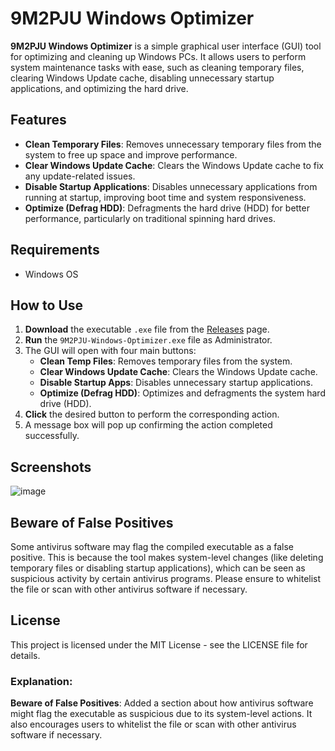 # 9M2PJU Windows Optimizer

**9M2PJU Windows Optimizer** is a simple graphical user interface (GUI) tool for optimizing and cleaning up Windows PCs. It allows users to perform system maintenance tasks with ease, such as cleaning temporary files, clearing Windows Update cache, disabling unnecessary startup applications, and optimizing the hard drive.

## Features

- **Clean Temporary Files**: Removes unnecessary temporary files from the system to free up space and improve performance.
- **Clear Windows Update Cache**: Clears the Windows Update cache to fix any update-related issues.
- **Disable Startup Applications**: Disables unnecessary applications from running at startup, improving boot time and system responsiveness.
- **Optimize (Defrag HDD)**: Defragments the hard drive (HDD) for better performance, particularly on traditional spinning hard drives.

## Requirements

- Windows OS

## How to Use

1. **Download** the executable `.exe` file from the [Releases](https://github.com/9M2PJU/9M2PJU-Windows-Optimizer/releases) page.
2. **Run** the `9M2PJU-Windows-Optimizer.exe` file as Administrator.
3. The GUI will open with four main buttons:
   - **Clean Temp Files**: Removes temporary files from the system.
   - **Clear Windows Update Cache**: Clears the Windows Update cache.
   - **Disable Startup Apps**: Disables unnecessary startup applications.
   - **Optimize (Defrag HDD)**: Optimizes and defragments the system hard drive (HDD).
4. **Click** the desired button to perform the corresponding action.
5. A message box will pop up confirming the action completed successfully.

## Screenshots

![image](https://github.com/user-attachments/assets/d8bad192-0e74-4437-82af-7c9c85a4c42b)

## Beware of False Positives
Some antivirus software may flag the compiled executable as a false positive. This is because the tool makes system-level changes (like deleting temporary files or disabling startup applications), which can be seen as suspicious activity by certain antivirus programs. Please ensure to whitelist the file or scan with other antivirus software if necessary.

## License
This project is licensed under the MIT License - see the LICENSE file for details.

### Explanation:
**Beware of False Positives**: Added a section about how antivirus software might flag the executable as suspicious due to its system-level actions. It also encourages users to whitelist the file or scan with other antivirus software if necessary.

